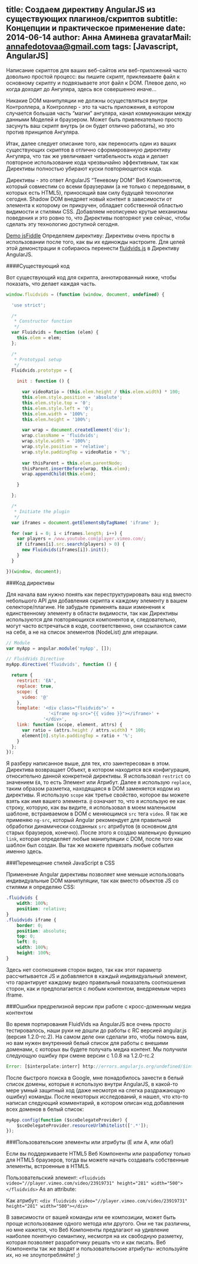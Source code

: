 title: Создаем директиву AngularJS из существующих плагинов/скриптов
subtitle: Концепции и практическое применение
date: 2014-06-14
author: Анна Аминева
gravatarMail: annafedotovaa@gmail.com
tags: [Javascript, AngularJS]
---

Написание скриптов для ваших веб-сайтов или веб-приложений часто довольно простой процесс: вы пишите скрипт, приклеиваете файл к основному скрипту и подвязываете этот файл к DOM. Плевое дело, но когда доходит до Ангуляра, здесь все совершенно иначе...

Никакие DOM манипуляции не должны осуществляться внутри Контроллера, а Контроллер - это та часть приложения, в котором случается большая часть “магии” ангуляра, канал коммуникации между данными Моделей и браузером. Может быть привлекательно просто засунуть ваш скрипт внутрь (и он будет отлично работать), но это против принципов Ангуляра.

Итак, далее следует описание того, как переносить один из ваших существующих скриптов в отлично сформированную директиву Ангуляра, что так же увеличивает читабельность кода и делает повторное использование кода чрезвычайно эффективным, так как Директивы полностью убирают куски повторяющегося кода.

Директивы - это ответ AngularJS “Теневому DOM” Веб Компонентов, который совместим со всеми браузерами (а не только с передовыми, в которых есть HTML5), приносящий вам силу будущей технологии сегодня. Shadow DOM внедряет новый контент в зависимости от элемента к которому он прикручен, обладает собственной областью видимости и стилями CSS. Добавляем неописуемо крутые механизмы поведения и это ровно то, что Директивы повторяют уже сейчас, чтобы сделать эту технологию доступной сегодня.

[Demo jsFiddle](http://jsfiddle.net/toddmotto/MvGyc/)
Определяем директиву:
Директивы очень просты в использовании после того, как вы их единожды настроите. Для целей этой демонстрации я собираюсь перенести [fluidvids.js](http://toddmotto.com/fluid-and-responsive-youtube-and-vimeo-videos-with-fluidvids-js) в Директиву AngularJS.

####Существующий код

Вот существующий код для скрипта, аннотированный ниже, чтобы показать, что делает каждая часть.
```js
window.fluidvids = (function (window, document, undefined) {

  'use strict';

  /*
   * Constructor function
   */
  var Fluidvids = function (elem) {
    this.elem = elem;
  };

  /*
   * Prototypal setup
   */
  Fluidvids.prototype = {

    init : function () {

      var videoRatio = (this.elem.height / this.elem.width) * 100;
      this.elem.style.position = 'absolute';
      this.elem.style.top = '0';
      this.elem.style.left = '0';
      this.elem.width = '100%';
      this.elem.height = '100%';

      var wrap = document.createElement('div');
      wrap.className = 'fluidvids';
      wrap.style.width = '100%';
      wrap.style.position = 'relative';
      wrap.style.paddingTop = videoRatio + '%';
      
      var thisParent = this.elem.parentNode;
      thisParent.insertBefore(wrap, this.elem);
      wrap.appendChild(this.elem);

    }

  };

  /*
   * Initiate the plugin
   */
  var iframes = document.getElementsByTagName( 'iframe' );

  for (var i = 0; i < iframes.length; i++) {
    var players = /www.youtube.com|player.vimeo.com/;
    if (iframes[i].src.search(players) > 0) {
      new Fluidvids(iframes[i]).init();
    }
  }

})(window, document);
```
###Код директивы

Для начала вам нужно понять как переструктурировать ваш код вместо небольшого API для добавления скрипта к каждому элементу в вашем селекторе/плагине. Не забудьте применять ваши изменения к единственному элементу в области видимости, так как Директивы используются для повторяющихся компонентов и, следовательно, могут часто встречаться в коде, соответственно, они ссылаются сами на себя, а не на список элементов (NodeList) для итерации.

```js
// Module
var myApp = angular.module('myApp', []);

// FluidVids Directive
myApp.directive('fluidvids', function () {

  return {
    restrict: 'EA',
    replace: true,
    scope: {
      video: '@'
    },
    template: '<div class="fluidvids">' +
                '<iframe ng-src="{{ video }}"></iframe>' +
              '</div>',
    link: function (scope, element, attrs) {
      var ratio = (attrs.height / attrs.width) * 100;
      element[0].style.paddingTop = ratio + '%';
    }
  };
});
```

Я разберу написанное выше, для тех, кто заинтересован в этом. Директива возвращает Объект, в котором находится вся конфигурация, относительно данной конкретной директивы. Я использовал `restrict` со значением `EA`, то есть Элемент или Атрибут. Далее я использую `replace`, таким образом разметка, находящаяся в DOM заменяется кодом из директивы. Я использую `scope` как третье свойство, которое вы можете взять как имя вашего элемента. `@` означает то, что я использую ее как строку, которую, как вы видите, я использовал в моем маленьком шаблоне, встраиваемом в DOM с меняющимся `src` тега `video`. Я так же применяю `ng-src`, который Angular рекомендует для правильной обработки динамически созданных `src` атрибутов (в основном для старых браузеров, конечно). После этого я создаю маленькую функцию `link`, которая определяет любые манипуляции с DOM, после того как шаблон был создан. Вы так же можете привязать любые события именно здесь.

###Перемещение стилей JavaScript в CSS

Применение Angular директивы позволяет мне меньше использовать индивидуальные DOM манипуляции, так как вместо объектов JS со стилями я определяю CSS:

```css
.fluidvids {
    width: 100%;
    position: relative;
}
.fluidvids iframe {
    border: 0;
    position: absolute;
    top: 0;
    left: 0;
    width: 100%;
    height: 100%;
}
```
Здесь нет соотношения сторон видео, так как этот параметр рассчитывается JS и добавляется в каждый индивидуальный элемент, что гарантирует каждому видео правильный показатель соотношения сторон, как и предполагается с любым контентом, внедряемым через iframe.

###Ошибки предрелизной версии при работе с кросс-доменным медиа контентом

Во время портирования FluidVids на AngularJS все очень просто тестировалось, наши руки не дошли до работы с  RC версией angular.js (версия 1.2.0-rc.2). На самом деле они сделали это, чтобы помочь вам, но вам нужен внутренний белый список для работы с внешими доменами, с которых вы будете получать медиа контент. Мы получили следующую ошибку при смене версии с 1.0.8 на 1.2.0-rc.2
```js
Error: [$interpolate:interr] http://errors.angularjs.org/undefined/$interpolate/interr?p0=%7B%7B%20src%2…%24sce%2Finsecurl%3Fp0%3D%252F%252Fplayer.vimeo.com%252Fvideo%252F23919731
```

После быстрого поиска в Google, мне понадобилось занести в белый список домены, которые я использую внутри AngularJS, в какой-то мере умный защитный ход (даже несмотря на слегка раздражающую ошибку) команды. После некоторых исследований, я нашел, что кто-то написал следующий комментарий, в котором описан код добавления всех доменов в белый список:

```js
myApp.config(function ($sceDelegateProvider) {  
    $sceDelegateProvider.resourceUrlWhitelist(['.*']); 
});
```

###Пользовательские элементы или атрибуты (E или A, или оба!)

Если вы поддерживаете HTML5 Веб Компоненты или разработку только для HTML5 браузеров, тогда вы можете начать создавать собственные элементы, встроенные в HTML5.

Пользовательский элемент:
`<fluidvids video="//player.vimeo.com/video/23919731" height="281" width="500"></fluidvids>`
As an attribute:

Как атрибут:
`<div fluidvids video="//player.vimeo.com/video/23919731" height="281" width="500"></div>`

В зависимости от вашей команды или ее композиции, может быть проще использование одного метода или другого. Они не так различны, но мне кажется, что Веб Компоненты предлагают на удивление наиболее понятную семантику, несмотря на их свободную разметку, которая позволяет разработчику решать что и как писать. Веб Компоненты так же вводят и пользовательские атрибуты- используйте их, но не злоупотребляйте! ;)
 
 

